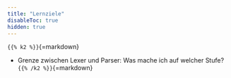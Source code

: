 ```yaml
---
title: "Lernziele"
disableToc: true
hidden: true
---
```



`{{% k2 %}}`{=markdown}
*   Grenze zwischen Lexer und Parser: Was mache ich auf welcher Stufe?
`{{% /k2 %}}`{=markdown}
